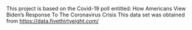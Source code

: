 This project is based on the Covid-19 poll entitled: 
How Americans View Biden’s Response To The Coronavirus Crisis
This data set was obtained from https://data.fivethirtyeight.com/
